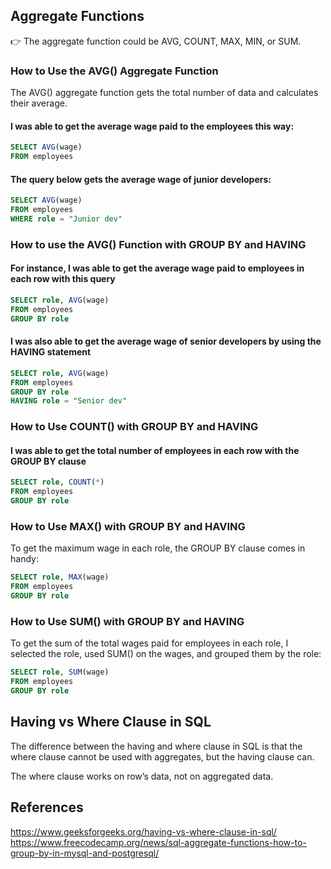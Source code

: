 ## Aggregate Functions
👉 The aggregate function could be AVG, COUNT, MAX, MIN, or SUM.

### How to Use the AVG() Aggregate Function
The AVG() aggregate function gets the total number of data and calculates their average.

#### I was able to get the average wage paid to the employees this way:

```sql
SELECT AVG(wage) 
FROM employees
```

#### The query below gets the average wage of junior developers:

```sql
SELECT AVG(wage) 
FROM employees
WHERE role = "Junior dev"
```

### How to use the AVG() Function with GROUP BY and HAVING

#### For instance, I was able to get the average wage paid to employees in each row with this query

```sql
SELECT role, AVG(wage) 
FROM employees
GROUP BY role
```
#### I was also able to get the average wage of senior developers by using the HAVING statement

```sql
SELECT role, AVG(wage) 
FROM employees
GROUP BY role
HAVING role = "Senior dev"
```

### How to Use COUNT() with GROUP BY and HAVING

####  I was able to get the total number of employees in each row with the GROUP BY clause
```sql
SELECT role, COUNT(*) 
FROM employees
GROUP BY role
```

### How to Use MAX() with GROUP BY and HAVING

To get the maximum wage in each role, the GROUP BY clause comes in handy:

```sql
SELECT role, MAX(wage) 
FROM employees
GROUP BY role
```

### How to Use SUM() with GROUP BY and HAVING
To get the sum of the total wages paid for employees in each role, I selected the role, used SUM() on the wages, and grouped them by the role:

```sql
SELECT role, SUM(wage) 
FROM employees
GROUP BY role
```

## Having vs Where Clause in SQL
The difference between the having and where clause in SQL is that the where clause cannot be used with aggregates, but the having clause can.

The where clause works on row’s data, not on aggregated data.

## References
https://www.geeksforgeeks.org/having-vs-where-clause-in-sql/
https://www.freecodecamp.org/news/sql-aggregate-functions-how-to-group-by-in-mysql-and-postgresql/















